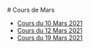# Cours de Mars

* [Cours du 10 Mars 2021](10-03-2021/)
* [Cours du 12 Mars 2021](12-03-2021/)
* [Cours du 19 Mars 2021](19-03-2021/)
